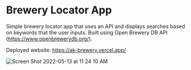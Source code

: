 # Brewery Locator App

Simple brewery locator app that uses an API and displays searches based on keywords that the user inputs. Built using Open Brewery DB API (https://www.openbrewerydb.org/).

Deployed website: https://ak-brewery.vercel.app/

![Screen Shot 2022-05-13 at 11 24 10 AM](https://user-images.githubusercontent.com/97472796/168344487-4f8c951f-2d7b-4f1c-83b9-62bbc78784ca.png)


